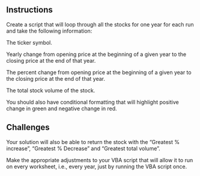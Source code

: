 ## Instructions
Create a script that will loop through all the stocks for one year for each run and take the following information:

The ticker symbol.

Yearly change from opening price at the beginning of a given year to the closing price at the end of that year.

The percent change from opening price at the beginning of a given year to the closing price at the end of that year.

The total stock volume of the stock.

You should also have conditional formatting that will highlight positive change in green and negative change in red.


## Challenges
Your solution will also be able to return the stock with the “Greatest % increase”, “Greatest % Decrease” and “Greatest total volume”.

Make the appropriate adjustments to your VBA script that will allow it to run on every worksheet, i.e., every year, just by running the VBA script once.
